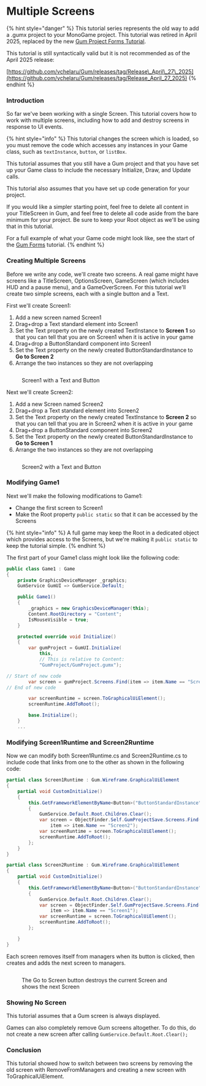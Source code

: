 # Multiple Screens

{% hint style="danger" %}
This tutorial series represents the old way to add a .gumx project to your MonoGame project. This tutorial was  retired in April 2025, replaced by the new [Gum Project Forms Tutorial](../gum-project-forms-tutorial/).

This tutorial is still syntactically valid but it is not recommended as of the April 2025 release:

[https://github.com/vchelaru/Gum/releases/tag/Release\_April\_27\_2025](https://github.com/vchelaru/Gum/releases/tag/Release_April_27_2025)
{% endhint %}

### Introduction

So far we've been working with a single Screen. This tutorial covers how to work with multiple screens, including how to add and destroy screens in response to UI events.

{% hint style="info" %}
This tutorial changes the screen which is loaded, so you must remove the code which accesses any instances in your Game class, such as `textInstance`, `button`, or `listBox`.

This tutorial assumes that you still have a Gum project and that you have set up your Game class to include the necessary Initialize, Draw, and Update calls.

This tutorial also assumes that you have set up code generation for your project.

If you would like a simpler starting point, feel free to delete all content in your TitleScreen in Gum, and feel free to delete all code aside from the bare minimum for your project. Be sure to keep your Root object as we'll be using that in this tutorial.

For a full example of what your Game code might look like, see the start of the [Gum Forms](../../gum-forms/#introduction) tutorial.
{% endhint %}

### Creating Multiple Screens

Before we write any code, we'll create two screens. A real game might have screens like a TitleScreen, OptionsScreen, GameScreen (which includes HUD and a pause menu), and a GameOverScreen. For this tutorial we'll create two simple screens, each with a single button and a Text.

First we'll create Screen1:

1. Add a new screen named Screen1
2. Drag+drop a Text standard element into Screen1
3. Set the Text property on the newly created TextInstance to **Screen 1** so that you can tell that you are on Screen1 when it is active in your game
4. Drag+drop a ButtonStandard component into Screen1
5. Set the Text property on the newly created ButtonStandardInstance to **Go to Screen 2**
6. Arrange the two instances so they are not overlapping

<figure><img src="../../../../.gitbook/assets/image (118).png" alt=""><figcaption><p>Screen1 with a Text and Button</p></figcaption></figure>

Next we'll create Screen2:

1. Add a new Screen named Screen2
2. Drag+drop a Text standard element into Screen2
3. Set the Text property on the newly created TextInstance to **Screen 2** so that you can tell that you are in Screen2 when it is active in your game
4. Drag+drop a ButtonStandard component into Screen2
5. Set the Text property on the newly created ButtonStandardInstance to **Go to Screen 1**
6. Arrange the two instances so they are not overlapping

<figure><img src="../../../../.gitbook/assets/image (119).png" alt=""><figcaption><p>Screen2 with a Text and Button</p></figcaption></figure>

### Modifying Game1

Next we'll make the following modifications to Game1:

* Change the first screen to Screen1
* Make the Root property `public static` so that it can be accessed by the Screens

{% hint style="info" %}
A full game may keep the Root in a dedicated object which provides access to the Screens, but we're making it `public static` to keep the tutorial simple.
{% endhint %}

The first part of your Game1 class might look like the following code:

```csharp
public class Game1 : Game
{
    private GraphicsDeviceManager _graphics;
    GumService GumUI => GumService.Default;    

    public Game1()
    {
        _graphics = new GraphicsDeviceManager(this);
        Content.RootDirectory = "Content";
        IsMouseVisible = true;
    }

    protected override void Initialize()
    {
        var gumProject = GumUI.Initialize(
            this,
            // This is relative to Content:
            "GumProject/GumProject.gumx");

// Start of new code
        var screen = gumProject.Screens.Find(item => item.Name == "Screen1");
// End of new code

        var screenRuntime = screen.ToGraphicalUiElement();
        screenRuntime.AddToRoot();

        base.Initialize();
    }
    ...
```

### Modifying Screen1Runtime and Screen2Runtime

Now we can modify both Screen1Runtime.cs and Screen2Runtime.cs to include code that links from one to the other as shown in the following code:

```csharp
partial class Screen1Runtime : Gum.Wireframe.GraphicalUiElement
{
    partial void CustomInitialize()
    {
        this.GetFrameworkElementByName<Button>("ButtonStandardInstance").Click += (_, _) =>
        {
            GumService.Default.Root.Children.Clear();
            var screen = ObjectFinder.Self.GumProjectSave.Screens.Find(
                item => item.Name == "Screen2");
            var screenRuntime = screen.ToGraphicalUiElement();
            screenRuntime.AddToRoot();
        };
    }
}
```

```csharp
partial class Screen2Runtime : Gum.Wireframe.GraphicalUiElement
{
    partial void CustomInitialize()
    {
        this.GetFrameworkElementByName<Button>("ButtonStandardInstance").Click += (_, _) =>
        {
            GumService.Default.Root.Children.Clear();
            var screen = ObjectFinder.Self.GumProjectSave.Screens.Find(
                item => item.Name == "Screen1");
            var screenRuntime = screen.ToGraphicalUiElement();
            screenRuntime.AddToRoot();
        };

    }
}
```

Each screen removes itself from managers when its button is clicked, then creates and adds the next screen to managers.

<figure><img src="../../../../.gitbook/assets/24_18 29 52.gif" alt=""><figcaption><p>The Go to Screen button destroys the current Screen and shows the next Screen</p></figcaption></figure>

### Showing No Screen

This tutorial assumes that a Gum screen is always displayed.

Games can also completely remove Gum screens altogether. To do this, do not create a new screen after calling `GumService.Default.Root.Clear();`

### Conclusion

This tutorial showed how to switch between two screens by removing the old screen with RemoveFromManagers and creating a new screen with ToGraphicalUiElement.
